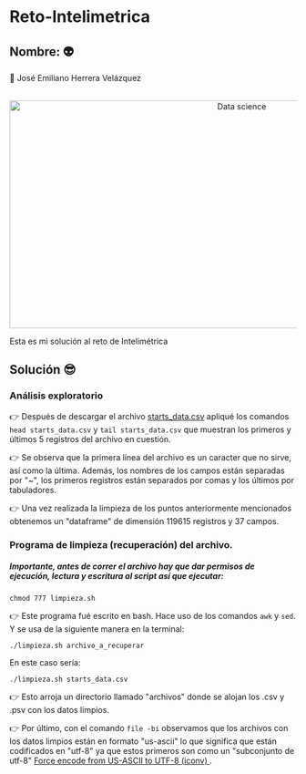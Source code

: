 # Reto-Intelimetrica

## Nombre: :alien:

:space_invader: José Emiliano Herrera Velázquez

<div align="center">
	<br>
	<a href="https://raw.githubusercontent.com/sindresorhus/css-in-readme-like-wat/main/readme.md">
		<img src="https://media0.giphy.com/media/SVCSsoKU5v6ZJLk07n/giphy.gif?cid=790b76117bed0624b9957059e56be86d39ee97e200035864&rid=giphy.gif&ct=g" width="800" height="400" alt="Data science">
	</a>
	<br>
</div>

Esta es mi solución al reto de Intelimétrica

## Solución :sunglasses:

### Análisis exploratorio
:point_right: Después de descargar el archivo [starts_data.csv](https://recruiting-datasets.s3.us-east-2.amazonaws.com/starts_data.csv) apliqué los comandos `head starts_data.csv` y `tail starts_data.csv` que muestran los primeros y últimos 5 registros del archivo en cuestión.


:point_right: Se observa que la primera línea del archivo es un caracter que no sirve, así como la última. Además, los nombres de los campos están separadas por "~", los primeros registros están separados por comas y los últimos por tabuladores. 

:point_right: Una vez realizada la limpieza de los puntos anteriormente mencionados obtenemos un "dataframe" de dimensión 119615 registros y 37 campos.

### Programa de limpieza (recuperación) del archivo.
##### Importante, antes de correr el archivo hay que dar permisos de ejecución, lectura y escritura al script así que ejecutar:

`chmod 777 limpieza.sh`

:point_right: Este programa fué escrito en bash. Hace uso de los comandos `awk` y `sed`. Y se usa de la siguiente manera en la terminal:

`./limpieza.sh archivo_a_recuperar`

En este caso sería:

`./limpieza.sh starts_data.csv`

:point_right: Esto arroja un directorio llamado "archivos" donde se alojan los .csv y .psv con los datos límpios.

:point_right: Por último, con el comando `file -bi` observamos que los archivos con los datos limpios están en formato "us-ascii" lo que significa que están codificados en "utf-8" ya que estos primeros son como un "subconjunto de utf-8" [Force encode from US-ASCII to UTF-8 (iconv)
](https://stackoverflow.com/questions/11303405/force-encode-from-us-ascii-to-utf-8-iconv).

